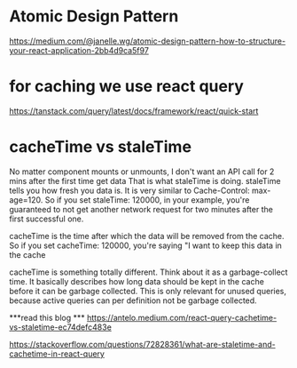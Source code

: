 # Atomic Design Pattern
https://medium.com/@janelle.wg/atomic-design-pattern-how-to-structure-your-react-application-2bb4d9ca5f97



# for caching we use react query
https://tanstack.com/query/latest/docs/framework/react/quick-start

# cacheTime vs staleTime
No matter component mounts or unmounts, I don't want an API call for 2 mins after the first time get data
That is what staleTime is doing. staleTime tells you how fresh you data is. It is very similar to Cache-Control: max-age=120.
So if you set staleTime: 120000, in your example, you're guaranteed to not get another network request for two minutes after the first successful one.

cacheTime is the time after which the data will be removed from the cache. So if you set
cacheTime: 120000, you're saying "I want to keep this data in the cache 


cacheTime is something totally different. Think about it as a garbage-collect time. It basically describes how long data should be kept in the cache before it can be garbage collected. This is only relevant for unused queries, because active queries can per definition not be garbage collected.

***read this blog ***
https://antelo.medium.com/react-query-cachetime-vs-staletime-ec74defc483e

https://stackoverflow.com/questions/72828361/what-are-staletime-and-cachetime-in-react-query




